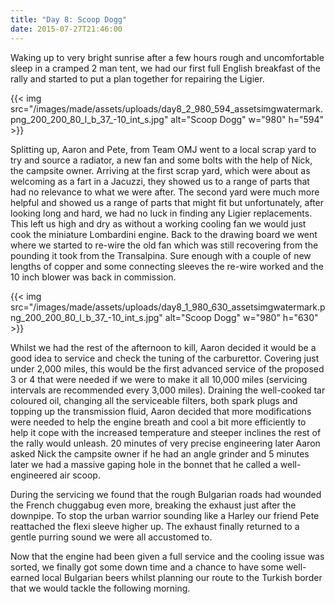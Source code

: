 ```yaml
---
title: "Day 8: Scoop Dogg"
date: 2015-07-27T21:46:00
---
```


Waking up to very bright sunrise after a few hours rough and uncomfortable sleep in a cramped 2 man tent, we had our first full English breakfast of the rally and started to put a plan together for repairing the Ligier.

{{< img src="/images/made/assets/uploads/day8_2_980_594_assetsimgwatermark.png_200_200_80_l_b_37_-10_int_s.jpg" alt="Scoop Dogg" w="980" h="594" >}}

Splitting up, Aaron and Pete, from Team OMJ went to a local scrap yard to try and source a radiator, a new fan and some bolts with the help of Nick, the campsite owner. Arriving at the first scrap yard, which were about as welcoming as a fart in a Jacuzzi, they showed us to a range of parts that had no relevance to what we were after. The second yard were much more helpful and showed us a range of parts that might fit but unfortunately, after looking long and hard, we had no luck in finding any Ligier replacements. This left us high and dry as without a working cooling fan we would just cook the miniature Lombardini engine. Back to the drawing board we went where we started to re-wire the old fan which was still recovering from the pounding it took from the Transalpina. Sure enough with a couple of new lengths of copper and some connecting sleeves the re-wire worked and the 10 inch blower was back in commission.

{{< img src="/images/made/assets/uploads/day8_1_980_630_assetsimgwatermark.png_200_200_80_l_b_37_-10_int_s.jpg" alt="Scoop Dogg" w="980" h="630" >}}

Whilst we had the rest of the afternoon to kill, Aaron decided it would be a good idea to service and check the tuning of the carburettor. Covering just under 2,000 miles, this would be the first advanced service of the proposed 3 or 4 that were needed if we were to make it all 10,000 miles (servicing intervals are recommended every 3,000 miles). Draining the well-cooked tar coloured oil, changing all the serviceable filters, both spark plugs and topping up the transmission fluid, Aaron decided that more modifications were needed to help the engine breath and cool a bit more efficiently to help it cope with the increased temperature and steeper inclines the rest of the rally would unleash. 20 minutes of very precise engineering later Aaron asked Nick the campsite owner if he had an angle grinder and 5 minutes later we had a massive gaping hole in the bonnet that he called a well-engineered air scoop.

During the servicing we found that the rough Bulgarian roads had wounded the French chuggabug even more, breaking the exhaust just after the downpipe. To stop the urban warrior sounding like a Harley our friend Pete reattached the flexi sleeve higher up. The exhaust finally returned to a gentle purring sound we were all accustomed to.

Now that the engine had been given a full service and the cooling issue was sorted, we finally got some down time and a chance to have some well-earned local Bulgarian beers whilst planning our route to the Turkish border that we would tackle the following morning.